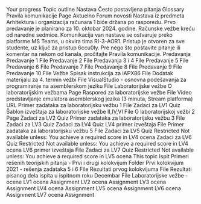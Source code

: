 Your progress
Topic outline
Nastava
Često postavljena pitanja
Glossary
Pravila komunikacije
Page
Aktuelno
Forum novosti
Nastava iz predmeta Arhitektura i organizacija računara 1 biće držana po rasporedu. Prvo predavanje je planirano za 10. oktobar 2024. godine. Računske vežbe kreću od naredne sedmice.
Komunikacija van nastave se ostvaruje preko platforme MS Teams, u okvira tima RI-3-AOR1. Pristup je otvoren za sve studente, uz ključ za pristup 6ccu0ly. 
Pre nego što postavite pitanje ili komentar na nekom od kanala, pročitajte Pravila komunikacije. 
Predavanja
Predavanje 1
File
Predavanje 2
File
Predavanja 3 i 4
File
Predavanje 5
File
Predavanje 6
File
Predavanje 7
File
Predavanje 8
File
Predavanje 9
File
Predavanje 10
File
Vežbe
Spisak instrukcija za iAPX86
File
Dodatak materijalu za 4. termin vežbi
File
VisualStudio - osnovna podešavanja za programiranje na asemblerskom jeziku
File
Laboratorijske vežbe
O laboratorijskim vežbama
Page
Raspored za laboratorijske vežbe
File
Video predstavljanje emulatora asemblerskog jezika (3 minuta, Stream platforma)
URL
Primer zadataka za laboratorijsku vežbu 1
File
Zadaci za LV1
Quiz
Šablon izveštaja za laboratorijske vežbe II,IV,VI
File
O laboratorijskoj vežbi 2
Page
Zadaci za LV2
Quiz
Primer zadataka za laboratorijsku vežbu 3
File
Zadaci za LV3
Quiz
Zadaci za LV4
Quiz
LV4 primer izveštaja
File
Primer zadataka za laboratorijsku vežbu 5
File
Zadaci za LV5
Quiz
Restricted Not available unless: You achieve a required score in LV4 ocena
Zadaci za LV6
Quiz
Restricted Not available unless: You achieve a required score in LV4 ocena
LV6 primer izveštaja
File
Zadaci za LV7
Quiz
Restricted Not available unless: You achieve a required score in LV5 ocena
This topic
Ispit
Primeri rešenih teorijskih pitanja - Prvi i drugi kolokvijum
Folder
Prvi kolokvijum 2021 - rešenja zadataka 5 i 6
File
Rezultati prvog kolokvijuma
File
Rezultati pisanog dela ispita u ispitnom roku Decembar
File
Laboratorijske vežbe - ocene
LV1 ocena
Assignment
LV2 ocena
Assignment
LV3 ocena
Assignment
LV4 ocena
Assignment
LV5 ocena
Assignment
LV6 ocena
Assignment
LV7 ocena
Assignment